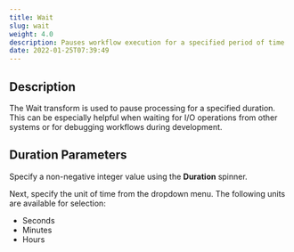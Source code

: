 ```yaml
---
title: Wait
slug: wait
weight: 4.0
description: Pauses workflow execution for a specified period of time
date: 2022-01-25T07:39:49
---
```



## Description


The Wait transform is used to pause processing for a specified duration. This can be especially helpful when waiting for I/O operations from other systems or for debugging workflows during development.



## Duration Parameters


Specify a non-negative integer value using the **Duration** spinner.



Next, specify the unit of time from the dropdown menu. The following units are available for selection:


* Seconds
* Minutes
* Hours
